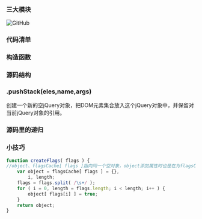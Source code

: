 ### 三大模块

![GitHub](https://github.com/wfbcode/notes/blob/master/assets/img/jquery/construction.png?raw=true "GitHub,Social Coding")

### 代码清单

### 构造函数
### 源码结构

### .pushStack(eles,name,args)
创建一个新的空jQuery对象，把DOM元素集合放入这个jQuery对象中，并保留对当前jQuery对象的引用。

### 源码里的递归



### 小技巧
```js
function createFlags( flags ) {
//object、flagsCache[ flags ]指向同一个空对象，object添加属性时也是在为flagsCache[ flags ]添加属性
	var object = flagsCache[ flags ] = {},
		i, length;
	flags = flags.split( /\s+/ );
	for ( i = 0, length = flags.length; i < length; i++ ) {
		object[ flags[i] ] = true;
	}
	return object;
}
```

